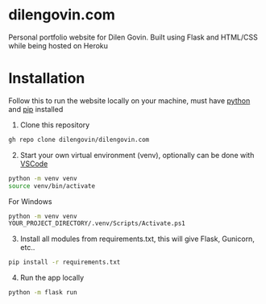 # dilengovin.com
Personal portfolio website for Dilen Govin. Built using Flask and HTML/CSS while being hosted on Heroku

# Installation
Follow this to run the website locally on your machine, must have [python](https://www.python.org/) and [pip](https://pip.pypa.io/en/stable/) installed
1. Clone this repository
```bash
gh repo clone dilengovin/dilengovin.com
```
2. Start your own virtual environment (venv), optionally can be done with [VSCode](https://code.visualstudio.com/docs/python/tutorial-flask)
```bash
python -m venv venv
source venv/bin/activate
```
For Windows
```bash
python -m venv venv
YOUR_PROJECT_DIRECTORY/.venv/Scripts/Activate.ps1
```
3. Install all modules from requirements.txt, this will give Flask, Gunicorn, etc..
```bash
pip install -r requirements.txt
```
4. Run the app locally
```bash
python -m flask run
```
